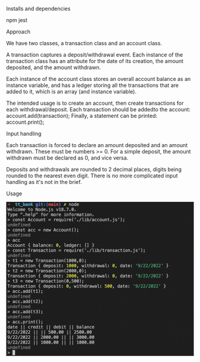 Installs and dependencies 

npm
jest


Approach 

We have two classes, a transaction class and an account class. 

A transaction captures a deposit/withdrawal event. Each instance of the transaction class has an attribute for the date of its creation, the amount deposited, and the amount withdrawn.

Each instance of the account class stores an overall account balance as an instance variable, and has a ledger storing all the transactions that are added to it, which is an array (and instance variable). 

The intended usage is to create an account, then create transactions for each withdrawal/deposit. Each transaction should be addedto the account:
  account.add(transaction);
Finally, a statement can be printed: 
  account.print();


Input handling 

Each transaction is forced to declare an amount deposited and an amount withdrawn. These must be numbers >= 0. For a simple deposit, the amount withdrawn must be declared as 0, and vice versa. 

Deposits and withdrawals are rounded to 2 decimal places, digits being rounded to the nearest even digit. There is no more complicated input handling as it's not in the brief. 


Usage 

![ScreenShot](./bank_app_screenshot.png)


